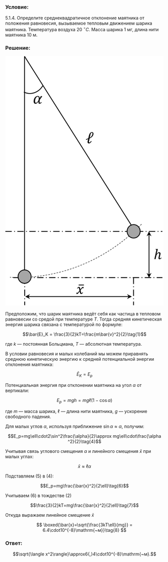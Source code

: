 ###  Условие: 

$5.1.4.$ Определите среднеквадратичное отклонение маятника от положения равновесия, вызываемое тепловым движением шарика маятника. Температура воздуха $20 ~^{\circ}C$. Масса шарика $1 \mathrm{~мг}$, длина нити маятника $10 \mathrm{~м}$. 

###  Решение: 

![Среднеквадратичное отклонение $\bar{x}$ маятника из-за теплового движения|911x1433, 30%](../../img/5.1.4/Picture1.svg)
   
Предположим, что шарик маятника ведёт себя как частица в тепловом равновесии со средой при температуре $T$. Тогда средняя кинетическая энергия шарика связана с температурой по формуле:

$$\bar{E}_K = \frac{3}{2}kT=\frac{m\bar{v}^2}{2}\tag{1}$$

где $k$ — постоянная Больцмана, $T$ — абсолютная температура.

В условии равновесия и малых колебаний мы можем приравнять среднюю кинетическую энергию к средней потенциальной энергии отклонения маятника:

$$\bar{E}_K = E_p\tag{2}$$

Потенциальная энергия при отклонении маятника на угол $\alpha$ от вертикали:

$$E_p = mgh = mg\ell(1-\cos\alpha)\tag{3}$$

где $m$ — масса шарика, $\ell$ — длина нити маятника, $g$ — ускорение свободного падения.

Для малых углов $\alpha$, используя приближение $\sin\alpha \approx \alpha$, получим:


$$E_p=mg\ell\cdot2\sin^2\frac{\alpha}{2}\approx mg\ell\cdot\frac{\alpha ^2}{2}\tag{4}$$

Учитывая связь углового смещения $\alpha$ и линейного смещения $\bar{x}$ при малых углах:

$$\bar{x} \approx \ell \alpha\tag{5}$$

Подставляем $(5)$ в $(4)$:

$$E_p=mg\frac{\bar{x}^2}{2\ell}\tag{6}$$

Учитываем $(6)$ в тождестве $(2)$

$$\frac{3}{2}kT=mg\frac{\bar{x}^2}{2\ell}\tag{7}$$

Откуда выражаем линейное смещение $\bar{x}$

$$
\boxed{\bar{x}=\sqrt{\frac{3kT\ell}{mg}} = 6.4\cdot10^{-8}\mathrm{~м}}\tag{8}
$$
###  Ответ: 

$$\sqrt{\langle x^2\rangle}\approx6{,}4\cdot10^{-8}\mathrm{~м}.$$
